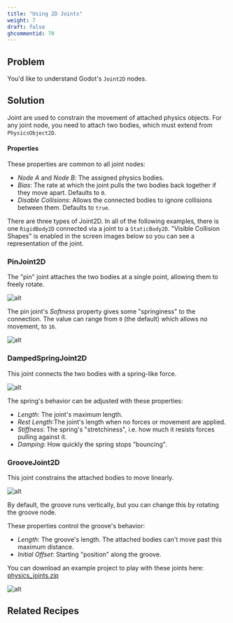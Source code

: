 ```yaml
---
title: "Using 2D Joints"
weight: 7
draft: false
ghcommentid: 70
---
```


## Problem

You'd like to understand Godot's `Joint2D` nodes.

## Solution

Joint are used to constrain the movement of attached physics objects. For any joint node, you need to attach two bodies, which must extend from `PhysicsObject2D`.

#### Properties

These properties are common to all joint nodes:

- _Node A_ and _Node B_: The assigned physics bodies.
- _Bias_: The rate at which the joint pulls the two bodies back together if they move apart. Defaults to `0`.
- _Disable Collisions_: Allows the connected bodies to ignore collisions between them. Defaults to `true`.

There are three types of Joint2D. In all of the following examples, there is one `RigidBody2D` connected via a joint to a `StaticBody2D`. "Visible Collision Shapes" is enabled in the screen images below so you can see a representation of the joint.

### PinJoint2D

The "pin" joint attaches the two bodies at a single point, allowing them to freely rotate.

![alt](/godot_recipes/img/pinjoint_example.gif)

The pin joint's _Softness_ property gives some "springiness" to the connection. The value can range from `0` (the default) which allows no movement, to `16`.

![alt](/godot_recipes/img/pinjoint_example2.gif)

### DampedSpringJoint2D

This joint connects the two bodies with a spring-like force.

![alt](/godot_recipes/img/springjoint_example.gif)

The spring's behavior can be adjusted with these properties:

- _Length_: The joint's maximum length.
- _Rest Length_:The joint's length when no forces or movement are applied.
- _Stiffness_: The spring's "stretchiness", i.e. how much it resists forces pulling against it.
- _Damping_: How quickly the spring stops "bouncing".

### GrooveJoint2D

This joint constrains the attached bodies to move linearly.

![alt](/godot_recipes/img/groovejoint_example.gif)

By default, the groove runs vertically, but you can change this by rotating the groove node.

These properties control the groove's behavior:

- _Length_: The groove's length. The attached bodies can't move past this maximum distance.
- _Initial Offset_: Starting "position" along the groove.

You can download an example project to play with these joints here: [physics_joints.zip](/godot_recipes/files/physics_joints.zip)

![alt](/godot_recipes/img/joints_demo.png)

## Related Recipes
